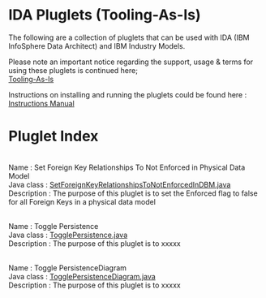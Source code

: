IDA Pluglets (Tooling-As-Is)
============================

The following are a collection of pluglets that can be used with IDA (IBM InfoSphere Data Architect) and IBM Industry Models.

Please note an important notice regarding the support, usage & terms for using these pluglets is continued here;<br>
[Tooling-As-Is](https://github.com/IBM-IndustryModels/Tooling-As-Is)

Instructions on installing and running the pluglets could be found here : [Instructions Manual](https://github.com/IBM-IndustryModels/Tooling-As-Is/blob/master/ida/pluglets/Instructions%20for%20Installing%20and%20Running%20Pluglets.pdf)

Pluglet Index
==============
<br>Name : Set Foreign Key Relationships To Not Enforced in Physical Data Model
<br>Java class : [SetForeignKeyRelationshipsToNotEnforcedInDBM.java](https://github.com/IBM-IndustryModels/Tooling-As-Is/blob/master/ida/pluglets/com/ibm/ima/samples/pluglets/data/SetForeignKeyRelationshipsToNotEnforcedInDBM.java)
<br>Description : The purpose of this pluglet is to set the Enforced flag to false for all Foreign Keys in a physical data model

<br>Name : Toggle Persistence
<br>Java class : [TogglePersistence.java](https://github.com/IBM-IndustryModels/Tooling-As-Is/blob/master/ida/pluglets/com/ibm/ima/samples/pluglets/data/TogglePersistence.java)
<br>Description : The purpose of this pluglet is to xxxxx

<br>Name : Toggle PersistenceDiagram
<br>Java class : [TogglePersistenceDiagram.java](https://github.com/IBM-IndustryModels/Tooling-As-Is/blob/master/ida/pluglets/com/ibm/ima/samples/pluglets/data/TogglePersistenceDiagram.java)
<br>Description : The purpose of this pluglet is to xxxxx
